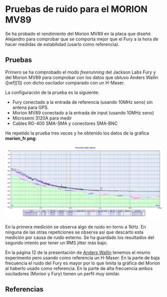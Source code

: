 # Pruebas de ruido para el MORION MV89



Se ha probado el rendimiento del Morion MV89 en la placa que diseñó Alejandro para comprobar que se comporta mejor que el Fury a la hora de hacer medidas de estabilidad (usarlo como referencia).



## Pruebas



Primero se ha comprobado el modo *freerunning* del Jackson Labs Fury y del Morion MV89 para comprobar con los datos que obtuvo Anders Wallin ([ref][1]) con dicho oscilador comparado con un H-Maser.

La configuración de la prueba es la siguiente:

- Fury conectado a la entrada de referencia (usando 10MHz seno) sin antena para GPS.
- Morion MV89 conectado a la entrada de input (usando 10MHz seno)
- Microsemi 3120A para medir
- Cables RG-400 SMA-SMA y conectores SMA-BNC

He repetido la prueba tres veces y he obtenido los datos de la gráfica **morion_fr.png**:

![Morion en Freerunning](morion_fr.png)

En la primera medición se observa algo de ruido en torno a 1kHz. En ninguna de las otras repeticiones se observa así que descarto esta medición por causa de ruido externo. Se ha guardado los resultados del segundo intento por tener un RMS jitter más bajo.

En la página 12 de la presentación de [Anders Wallin](ref) tenemos el mismo experimento pero usando como referencia un H-Maser. En la parte de baja frecuencia el ruido del Fury es mayor por lo que limita la gráfica del Morion al haberlo usado como referencia.  En la parte de alta frecuencia ambos osciladores (Morion y Fury) tienen un perfil muy similar. 



## Referencias

[ref]: http://www.ohwr.org/attachments/4271/4_WR-workshop_2016_wallin.pdf